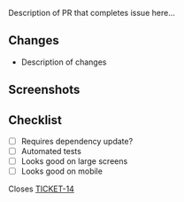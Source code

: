 Description of PR that completes issue here...

## Changes

- Description of changes

## Screenshots

## Checklist

- [ ] Requires dependency update?
- [ ] Automated tests
- [ ] Looks good on large screens
- [ ] Looks good on mobile

Closes [TICKET-14](https://linktoticket.com/ticket-number-14)
